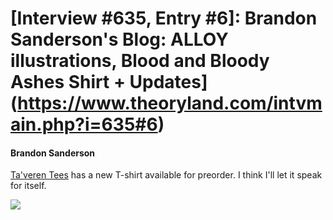 # [Interview #635, Entry #6]: Brandon Sanderson's Blog: ALLOY illustrations, Blood and Bloody Ashes Shirt + Updates](https://www.theoryland.com/intvmain.php?i=635#6)

#### Brandon Sanderson

[Ta'veren Tees](http://taverentees.com/)
has a new T-shirt available for preorder. I think I'll let it speak for itself.

![](http://taverentees.com/threads/images/BloodandBloodyAshesMens1.jpg)


